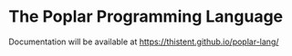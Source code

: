 # The Poplar Programming Language

Documentation will be available at https://thistent.github.io/poplar-lang/
